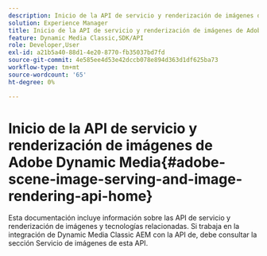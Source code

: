```yaml
---
description: Inicio de la API de servicio y renderización de imágenes de Adobe Dynamic Media
solution: Experience Manager
title: Inicio de la API de servicio y renderización de imágenes de Adobe Dynamic Media
feature: Dynamic Media Classic,SDK/API
role: Developer,User
exl-id: a21b5a40-88d1-4e20-8770-fb35037bd7fd
source-git-commit: 4e585ee4d53e42dccb078e894d363d1df625ba73
workflow-type: tm+mt
source-wordcount: '65'
ht-degree: 0%

---
```


# Inicio de la API de servicio y renderización de imágenes de Adobe Dynamic Media{#adobe-scene-image-serving-and-image-rendering-api-home}

Esta documentación incluye información sobre las API de servicio y renderización de imágenes y tecnologías relacionadas. Si trabaja en la integración de Dynamic Media Classic AEM con la API de, debe consultar la sección Servicio de imágenes de esta API.

